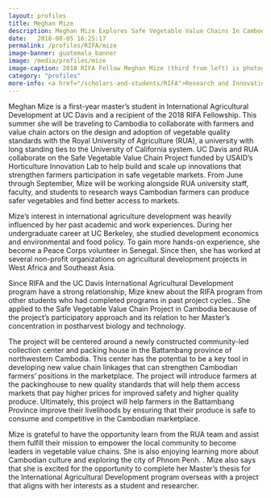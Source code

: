 ```yaml
---
layout: profiles
title: Meghan Mize
description: Meghan Mize Explores Safe Vegetable Value Chains In Cambodia
date:   2018-08-05 16:25:17
permalink: /profiles/RIFA/mize
image-banner: guatemala_banner
image: /media/profiles/mize
image-caption: 2018 RIFA Fellow Meghan Mize (third from left) is photographed giving a guest lecture at the Cambodian Center for Excellence on Sustainable Agricultural Intensification and Nutrition (CE-SAIN)   
category: "profiles"
more-info: <a href="/scholars-and-students/RIFA">Research and Innovation Fellowship for Agriculture (RIFA)</a>
---
```


Meghan Mize is a first-year master’s student in International Agricultural Development at UC Davis and a recipient of the 2018 RIFA Fellowship. This summer she will be traveling to Cambodia to collaborate with farmers and value chain actors on the design and adoption of vegetable quality standards with the Royal University of Agriculture (RUA), a university with long standing ties to the University of California system. UC Davis and RUA collaborate on the Safe Vegetable Value Chain Project funded by USAID’s Horticulture Innovation Lab to help build and scale up innovations that strengthen farmers participation in safe vegetable markets. From June through September, Mize will be working alongside RUA university staff, faculty, and students to research ways Cambodian farmers can produce safer vegetables and find better access to markets.

Mize’s interest in international agriculture development was heavily influenced by her past academic and work experiences. During her undergraduate career at UC Berkeley, she studied development economics and environmental and food policy. To gain more hands-on experience, she become a Peace Corps volunteer in Senegal. Since then, she has worked at several non-profit organizations on agricultural development projects in West Africa and Southeast Asia.

Since RIFA and the UC Davis International Agricultural Development program have a strong relationship, Mize knew about the RIFA program from other students who had completed programs in past project cycles.. She applied  to the Safe Vegetable Value Chain Project in Cambodia because of the project’s participatory approach and its relation to her Master’s concentration in postharvest biology and technology.

The project will be centered around a newly constructed community-led collection center and packing house in the Battambang province of northwestern Cambodia. This center has the potential to be a key tool in developing new value chain linkages that can strengthen Cambodian farmers’ positions in the marketplace. The project will introduce farmers at the packinghouse to new quality standards that will help them access markets that pay higher prices for improved safety and higher quality produce. Ultimately, this project will help farmers in the Battambang Province improve their livelihoods by ensuring that their produce is safe to consume and competitive in the Cambodian marketplace.

 Mize is grateful to have the opportunity learn from the RUA team and assist them  fulfill their mission to empower the local community to become leaders in vegetable value chains. She is also enjoying learning more about Cambodian culture and exploring the city of Phnom Penh. . Mize also says that she is excited for the opportunity to complete her Master’s thesis for the International Agricultural Development program overseas with a project that aligns with her interests as a student and researcher.
